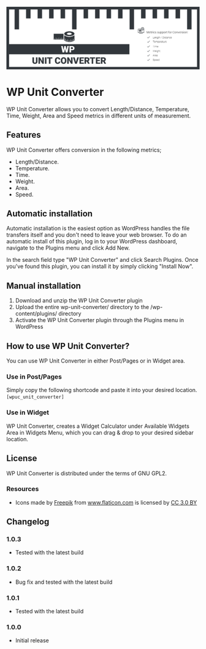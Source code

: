﻿![WP Unit Converter Banner Image](./assets/banner-1544x500.png)

# WP Unit Converter

WP Unit Converter allows you to convert Length/Distance, Temperature, Time, Weight, Area and Speed metrics in different units of measurement.

## Features

WP Unit Converter offers conversion in the following metrics;

 - Length/Distance.
 - Temperature.
 - Time.
 - Weight.
 - Area.
 - Speed.
 
## Automatic installation

Automatic installation is the easiest option as WordPress handles the file transfers itself and you don't need to leave your web browser. To do an automatic install of this plugin, log in to your WordPress dashboard, navigate to the Plugins menu and click Add New.

In the search field type "WP Unit Converter" and click Search Plugins. Once you've found this plugin, you can install it by simply clicking "Install Now".

## Manual installation

1.	Download and unzip the WP Unit Converter plugin
2.	Upload the entire wp-unit-converter/ directory to the /wp-content/plugins/ directory
3.	Activate the WP Unit Converter plugin through the Plugins menu in WordPress

## How to use WP Unit Converter?
You can use WP Unit Converter in either Post/Pages or in Widget area.

### Use in Post/Pages
Simply copy the following shortcode and paste it into your desired location.
`[wpuc_unit_converter]`

### Use in Widget
WP Unit Converter, creates a Widget Calculator under Available Widgets Area in Widgets Menu, which you can drag & drop to your desired sidebar location.

## License
WP Unit Converter is distributed under the terms of GNU GPL2.

### Resources
* Icons made by <a href="https://www.freepik.com/" title="Freepik">Freepik</a> from <a href="https://www.flaticon.com/" 			    title="Flaticon">www.flaticon.com</a> is licensed by <a href="http://creativecommons.org/licenses/by/3.0/" title="Creative Commons BY 3.0" target="_blank">CC 3.0 BY</a>

## Changelog

### 1.0.3
* Tested with the latest build

### 1.0.2
* Bug fix and tested with the latest build

### 1.0.1
* Tested with the latest build

### 1.0.0
* Initial release
